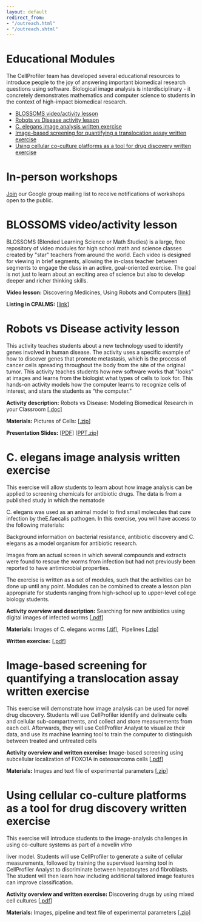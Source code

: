 ```yaml
---
layout: default
redirect_from:
- "/outreach.html"
- "/outreach.shtml"
---
```

[](#outreach)

Educational Modules
===================

The CellProfiler team has developed several educational resources to introduce people to the joy of answering important biomedical research questions using software. Biological image analysis is interdisciplinary - it concretely demonstrates mathematics and computer science to students in the context of high-impact biomedical research.

-   [BLOSSOMS video/activity lesson](#Blossom)
-   [Robots vs Disease activity lesson](#Robot)
-   [C. elegans image analysis written exercise](#elegan)
-   [Image-based screening for quantifying a translocation assay written exercise](#transloc)
-   [Using cellular co-culture platforms as a tool for drug discovery written exercise](#drug)

In-person workshops
===================

[Join](https://groups.google.com/forum/#!forum/cellprofiler-tutorials/join) our Google group mailing list to receive notifications of workshops open to the public.

BLOSSOMS video/activity lesson
==============================

BLOSSOMS (Blended Learning Science or Math Studies) is a large, free repository of video modules for high school math and science classes created by "star" teachers from around the world. Each video is designed for viewing in brief segments, allowing the in-class teacher between segments to engage the class in an active, goal-oriented exercise. The goal is not just to learn about an exciting area of science but also to develop deeper and richer thinking skills.

**Video lesson:** Discovering Medicines, Using Robots and Computers [[link](http://blossoms.mit.edu/video/carpenter.html)]

**Listing in CPALMS:** [[link](http://www.cpalms.org/Public/PreviewResourceUrl/Preview/18770)]

Robots vs Disease activity lesson
=================================

This activity teaches students about a new technology used to identify genes involved in human disease. The activity uses a specific example of how to discover genes that promote metastasis, which is the process of cancer cells spreading throughout the body from the site of the original tumor. This activity teaches students how new software works that "looks" at images and learns from the biologist what types of cells to look for. This hands-on activity models how the computer learns to recognize cells of interest, and stars the students as “the computer."

**Activity description:** [](http://d1zymp9ayga15t.cloudfront.net/content/MuseumOfSciencePresentation/RobotsVsDiseaseActivity.doc)Robots vs Disease: Modeling Biomedical Research in your Classroom [[.doc](http://d1zymp9ayga15t.cloudfront.net/content/MuseumOfSciencePresentation/RobotsVsDiseaseActivity.doc)]

**Materials:** Pictures of Cells: [[.zip](http://d1zymp9ayga15t.cloudfront.net/content/MuseumOfSciencePresentation/CellPictures.zip)]

**Presentation Slides:** [[PDF](http://d1zymp9ayga15t.cloudfront.net/content/MuseumOfSciencePresentation/2008_03_31_MuseumScience.pdf)] [[PPT.zip](http://d1zymp9ayga15t.cloudfront.net/content/MuseumOfSciencePresentation/2008_03_31_MuseumScience_PPT.zip)]

C. elegans image analysis written exercise
==========================================

This exercise will allow students to learn about how image analysis can be applied to screening chemicals for antibiotic drugs. The data is from a published study in which the nematode

C. elegans was used as an animal model to find small molecules that cure infection by theE.faecalis pathogen. In this exercise, you will have access to the following materials:

Background information on bacterial resistance, antibiotic discovery and C. elegans as a model organism for antibiotic research.

Images from an actual screen in which several compounds and extracts were found to rescue the worms from infection but had not previously been reported to have antimicrobial properties.

The exercise is written as a set of modules, such that the activities can be done up until any point. Modules can be combined to create a lesson plan appropriate for students ranging from high-school up to upper-level college biology students.

**Activity overview and description:** Searching for new antibiotics using digital images of infected worms [[.pdf](http://d1zymp9ayga15t.cloudfront.net/content/C_elegansActivity/Overview_Description.pdf)]

**Materials:** Images of C. elegans worms [[.tif](http://d1zymp9ayga15t.cloudfront.net/content/C_elegansActivity/Images.zip)],  Pipelines [[.zip](http://d1zymp9ayga15t.cloudfront.net/content/C_elegansActivity/Pipelines.zip)]

**Written exercise:** [[.pdf](http://d1zymp9ayga15t.cloudfront.net/content/C_elegansActivity/C_elegans_CellProfiler_EducationalExercise.pdf)]

Image-based screening for quantifying a translocation assay written exercise
============================================================================

This exercise will demonstrate how image analysis can be used for novel drug discovery. Students will use CellProfiler identify and delineate cells and cellular sub-compartments, and collect and store measurements from each cell. Afterwards, they will use CellProfiler Analyst to visualize their data, and use its machine learning tool to train the computer to distinguish between treated and untreated cells

**Activity overview and written exercise:** Image-based screening using subcellular localization of FOXO1A in osteosarcoma cells [[.pdf](http://d1zymp9ayga15t.cloudfront.net/TranslocationActivity/TranslocationTutorial_v2.pdf)]

**Materials:** Images and text file of experimental parameters [[.zip](http://d1zymp9ayga15t.cloudfront.net/TranslocationActivity/TranslocationData.zip)]

Using cellular co-culture platforms as a tool for drug discovery written exercise
=================================================================================

This exercise will introduce students to the image-analysis challenges in using co-culture systems as part of a novel*in vitro*

liver model. Students will use CellProfiler to generate a suite of cellular measurements, followed by training the supervised learning tool in CellProfiler Analyst to discriminate between hepatocytes and fibroblasts. The student will then learn how including additional tailored image features can improve classification.

**Activity overview and written exercise:** Discovering drugs by using mixed cell cultures [[.pdf](http://d1zymp9ayga15t.cloudfront.net/content/HepatocyteCocxActivity/exercise.pdf)]

**Materials:** Images, pipeline and text file of experimental parameters [[.zip](http://d1zymp9ayga15t.cloudfront.net/content/HepatocyteCocxActivity/input_data.zip)]
